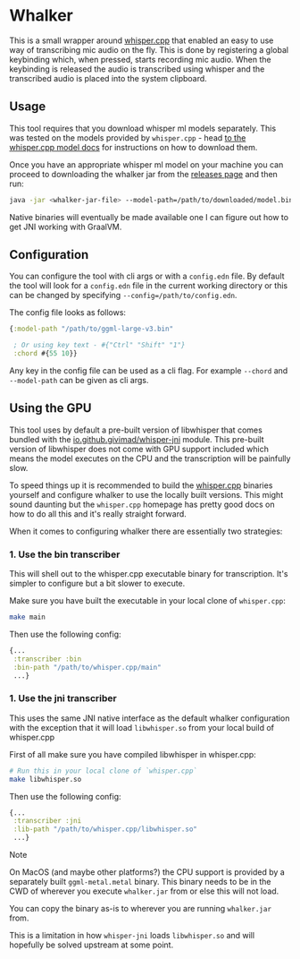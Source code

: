 # Whalker

This is a small wrapper around [whisper.cpp](https://github.com/ggerganov/whisper.cpp) that enabled an easy to use way of transcribing mic audio on the fly. This is done by registering a global keybinding which, when pressed, starts recording mic audio. When the keybinding is released the audio is transcribed using whisper and the transcribed audio is placed into the system clipboard.

## Usage

This tool requires that you download whisper ml models separately. This was tested on the models provided by `whisper.cpp` - head [to the whisper.cpp model docs](https://github.com/ggerganov/whisper.cpp/tree/master/models) for instructions on how to download them.

Once you have an appropriate whisper ml model on your machine you can proceed to downloading the whalker jar from the [releases page](https://github.com/julienvincent/whalker/releases) and then run:

```bash
java -jar <whalker-jar-file> --model-path=/path/to/downloaded/model.bin --chord Ctrl+Shift+1
```

Native binaries will eventually be made available one I can figure out how to get JNI working with GraalVM.

## Configuration

You can configure the tool with cli args or with a `config.edn` file. By default the tool will look for a `config.edn` file in the current working directory or this can be changed by specifying `--config=/path/to/config.edn`.

The config file looks as follows:

```clj
{:model-path "/path/to/ggml-large-v3.bin"

 ; Or using key text - #{"Ctrl" "Shift" "1"}
 :chord #{55 10}}
```

Any key in the config file can be used as a cli flag. For example `--chord` and `--model-path` can be given as cli args.

## Using the GPU

This tool uses by default a pre-built version of libwhisper that comes bundled with the [io.github.givimad/whisper-jni](https://github.com/GiviMAD/whisper-jni) module. This pre-built version of libwhisper does not come with GPU support included which means the model executes on the CPU and the transcription will be painfully slow.

To speed things up it is recommended to build the [whisper.cpp](https://github.com/ggerganov/whisper.cpp) binaries yourself and configure whalker to use the locally built versions. This might sound daunting but the `whisper.cpp` homepage has pretty good docs on how to do all this and it's really straight forward.

When it comes to configuring whalker there are essentially two strategies:

### 1. Use the bin transcriber

This will shell out to the whisper.cpp executable binary for transcription. It's simpler to configure but a bit slower to execute.

Make sure you have built the executable in your local clone of `whisper.cpp`:

```bash
make main
```

Then use the following config:

```clj
{...
 :transcriber :bin
 :bin-path "/path/to/whisper.cpp/main"
 ...}
```

### 1. Use the jni transcriber

This uses the same JNI native interface as the default whalker configuration with the exception that it will load `libwhisper.so` from your local build of whisper.cpp

First of all make sure you have compiled libwhisper in whisper.cpp:

```bash
# Run this in your local clone of `whisper.cpp`
make libwhisper.so
```

Then use the following config:

```clj
{...
 :transcriber :jni
 :lib-path "/path/to/whisper.cpp/libwhisper.so"
 ...}
```

> [!NOTE]
>
> On MacOS (and maybe other platforms?) the CPU support is provided by a separately built `ggml-metal.metal` binary. This binary needs to be in the CWD of wherever you execute `whalker.jar` from or else this will not load.
>
> You can copy the binary as-is to wherever you are running `whalker.jar` from.
>
> This is a limitation in how `whisper-jni` loads `libwhisper.so` and will hopefully be solved upstream at some point.
